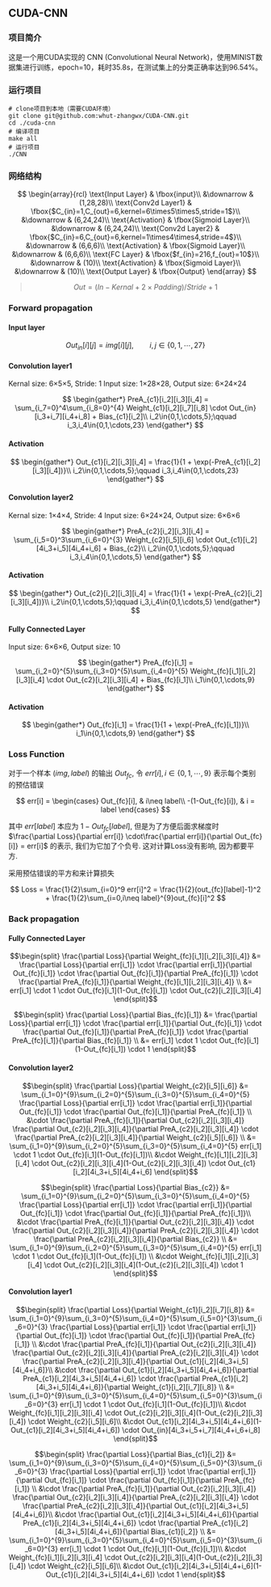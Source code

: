 ## CUDA-CNN

### 项目简介

这是一个用CUDA实现的 CNN (Convolutional Neural Network)，使用MINIST数据集进行训练，epoch=10，耗时35.8s，在测试集上的分类正确率达到96.54%。

### 运行项目

```shell
# clone项目到本地（需要CUDA环境）
git clone git@github.com:whut-zhangwx/CUDA-CNN.git
cd ./cuda-cnn
# 编译项目
make all
# 运行项目
./CNN
```

### 网络结构

$$
\begin{array}{rcl}
\text{Input Layer} & \fbox{input}\\
&\downarrow  & (1,28,28)\\
\text{Conv2d Layer1} & \fbox{$C_{in}=1,C_{out}=6,kernel=6\times5\times5,stride=1$}\\
&\downarrow & (6,24,24)\\
\text{Activation} & \fbox{Sigmoid Layer}\\
&\downarrow & (6,24,24)\\
\text{Conv2d Layer2} & \fbox{$C_{in}=6,C_{out}=6,kernel=1\times4\times4,stride=4$}\\
&\downarrow & (6,6,6)\\
\text{Activation} & \fbox{Sigmoid Layer}\\
&\downarrow & (6,6,6)\\
\text{FC Layer} & \fbox{$f_{in}=216,f_{out}=10$}\\
&\downarrow & (10)\\
\text{Activation} & \fbox{Sigmoid Layer}\\
&\downarrow & (10)\\
\text{Output Layer} & \fbox{Output}
\end{array}
$$

> $$Out = (In - Kernal + 2\times Padding)/Stride + 1$$

### Forward propagation

#### Input layer

$$
Out_{in}[i][j] = img[i][j],\qquad i,j\in\{0,1,\cdots,27\}
$$

#### Convolution layer1

Kernal size: 6×5×5, Stride: 1
Input size: 1×28×28, Output size: 6×24×24

$$
\begin{gather*}
PreA_{c1}[i_2][i_3][i_4] = \sum_{i_7=0}^4\sum_{i_8=0}^{4} Weight_{c1}[i_2][i_7][i_8] \cdot Out_{in}[i_3+i_7][i_4+i_8] + Bias_{c1}[i_2]\\
i_2\in{0,1,\cdots,5};\qquad i_3,i_4\in{0,1,\cdots,23}
\end{gather*}
$$

#### Activation

$$
\begin{gather*}
Out_{c1}[i_2][i_3][i_4] = \frac{1}{1 + \exp(-PreA_{c1}[i_2][i_3][i_4])}\\
i_2\in{0,1,\cdots,5};\qquad i_3,i_4\in{0,1,\cdots,23}
\end{gather*}
$$

#### Convolution layer2

Kernal size: 1×4×4, Stride: 4
Input size: 6×24×24, Output size: 6×6×6

$$
\begin{gather*}
PreA_{c2}[i_2][i_3][i_4] = \sum_{i_5=0}^3\sum_{i_6=0}^{3} Weight_{c2}[i_5][i_6] \cdot Out_{c1}[i_2][4i_3+i_5][4i_4+i_6] + Bias_{c2}\\
i_2\in{0,1,\cdots,5};\qquad i_3,i_4\in{0,1,\cdots,5}
\end{gather*}
$$

#### Activation

$$
\begin{gather*}
Out_{c2}[i_2][i_3][i_4] = \frac{1}{1 + \exp(-PreA_{c2}[i_2][i_3][i_4])}\\
i_2\in{0,1,\cdots,5};\qquad i_3,i_4\in{0,1,\cdots,5}
\end{gather*}
$$

#### Fully Connected Layer

Input size: 6×6×6, Output size: 10

$$
\begin{gather*}
PreA_{fc}[i_1] = \sum_{i_2=0}^{5}\sum_{i_3=0}^{5}\sum_{i_4=0}^{5} Weight_{fc}[i_1][i_2][i_3][i_4] \cdot Out_{c2}[i_2][i_3][i_4] + Bias_{fc}[i_1]\\
i_1\in{0,1,\cdots,9}
\end{gather*}
$$

#### Activation

$$
\begin{gather*}
Out_{fc}[i_1] = \frac{1}{1 + \exp(-PreA_{fc}[i_1])}\\
i_1\in{0,1,\cdots,9}
\end{gather*}
$$

### Loss Function

对于一个样本 $(img,label)$ 的输出 $Out_{fc}$, 令 $err[i], i\in\{0,1,\cdots,9\}$ 表示每个类别的预估错误

$$
err[i] =
\begin{cases}
Out_{fc}[i], & i\neq label\\
-(1-Out_{fc}[i]), & i = label
\end{cases}
$$

其中 $err[label]$ 本应为 $1-Out_{fc}[label]$, 但是为了方便后面求梯度时 $\frac{\partial Loss}{\partial err[i]} \cdot\frac{\partial err[i]}{\partial Out_{fc}[i]} = err[i]$ 的表示, 我们为它加了个负号. 这对计算Loss没有影响, 因为都要平方.

采用预估错误的平方和来计算损失

$$
Loss = \frac{1}{2}\sum_{i=0}^9 err[i]^2 = \frac{1}{2}(out_{fc}[label]-1)^2 + \frac{1}{2}\sum_{i=0,i\neq label}^{9}out_{fc}[i]^2
$$

### Back propagation

#### Fully Connected Layer

```math
\begin{split}
\frac{\partial Loss}{\partial Weight_{fc}[i_1][i_2][i_3][i_4]} &=
\frac{\partial Loss}{\partial err[i_1]} \cdot
\frac{\partial err[i_1]}{\partial Out_{fc}[i_1]} \cdot
\frac{\partial Out_{fc}[i_1]}{\partial PreA_{fc}[i_1]} \cdot
\frac{\partial PreA_{fc}[i_1]}{\partial Weight_{fc}[i_1][i_2][i_3][i_4]} \\
&= err[i_1] \cdot 1 \cdot Out_{fc}[i_1](1-Out_{fc}[i_1]) \cdot Out_{c2}[i_2][i_3][i_4]
\end{split}
```

```math
\begin{split}
\frac{\partial Loss}{\partial Bias_{fc}[i_1]} &=
\frac{\partial Loss}{\partial err[i_1]} \cdot
\frac{\partial err[i_1]}{\partial Out_{fc}[i_1]} \cdot
\frac{\partial Out_{fc}[i_1]}{\partial PreA_{fc}[i_1]} \cdot
\frac{\partial PreA_{fc}[i_1]}{\partial Bias_{fc}[i_1]} \\
&= err[i_1] \cdot 1 \cdot Out_{fc}[i_1](1-Out_{fc}[i_1]) \cdot 1
\end{split}
```

#### Convolution layer2

```math
\begin{split}
\frac{\partial Loss}{\partial Weight_{c2}[i_5][i_6]} &=
\sum_{i_1=0}^{9}\sum_{i_2=0}^{5}\sum_{i_3=0}^{5}\sum_{i_4=0}^{5}
\frac{\partial Loss}{\partial err[i_1]} \cdot
\frac{\partial err[i_1]}{\partial Out_{fc}[i_1]} \cdot
\frac{\partial Out_{fc}[i_1]}{\partial PreA_{fc}[i_1]} \\ &\cdot
\frac{\partial PreA_{fc}[i_1]}{\partial Out_{c2}[i_2][i_3][i_4]}
\frac{\partial Out_{c2}[i_2][i_3][i_4]}{\partial PreA_{c2}[i_2][i_3][i_4]} \cdot
\frac{\partial PreA_{c2}[i_2][i_3][i_4]}{\partial Weight_{c2}[i_5][i_6]}
\\
&=
\sum_{i_1=0}^{9}\sum_{i_2=0}^{5}\sum_{i_3=0}^{5}\sum_{i_4=0}^{5}
err[i_1] \cdot 1 \cdot Out_{fc}[i_1](1-Out_{fc}[i_1])\\
&\cdot Weight_{fc}[i_1][i_2][i_3][i_4] \cdot
Out_{c2}[i_2][i_3][i_4](1-Out_{c2}[i_2][i_3][i_4]) \cdot
Out_{c1}[i_2][4i_3+i_5][4i_4+i_6]
\end{split}
```

```math
\begin{split}
\frac{\partial Loss}{\partial Bias_{c2}}
&= \sum_{i_1=0}^{9}\sum_{i_2=0}^{5}\sum_{i_3=0}^{5}\sum_{i_4=0}^{5}
\frac{\partial Loss}{\partial err[i_1]}
\cdot \frac{\partial err[i_1]}{\partial Out_{fc}[i_1]}
\cdot \frac{\partial Out_{fc}[i_1]}{\partial PreA_{fc}[i_1]}\\
&\cdot \frac{\partial PreA_{fc}[i_1]}{\partial Out_{c2}[i_2][i_3][i_4]}
\cdot \frac{\partial Out_{c2}[i_2][i_3][i_4]}{\partial PreA_{c2}[i_2][i_3][i_4]}
\cdot \frac{\partial PreA_{c2}[i_2][i_3][i_4]}{\partial Bias_{c2}}
\\
&= \sum_{i_1=0}^{9}\sum_{i_2=0}^{5}\sum_{i_3=0}^{5}\sum_{i_4=0}^{5}
err[i_1] \cdot 1 \cdot Out_{fc}[i_1](1-Out_{fc}[i_1])
\\
&\cdot Weight_{fc}[i_1][i_2][i_3][i_4]
\cdot Out_{c2}[i_2][i_3][i_4](1-Out_{c2}[i_2][i_3][i_4]) \cdot 1
\end{split}
```

#### Convolution layer1

```math
\begin{split}
\frac{\partial Loss}{\partial Weight_{c1}[i_2][i_7][i_8]} &=
\sum_{i_1=0}^{9}\sum_{i_3=0}^{5}\sum_{i_4=0}^{5}\sum_{i_5=0}^{3}\sum_{i_6=0}^{3}
\frac{\partial Loss}{\partial err[i_1]} \cdot
\frac{\partial err[i_1]}{\partial Out_{fc}[i_1]} \cdot
\frac{\partial Out_{fc}[i_1]}{\partial PreA_{fc}[i_1]} \\ &\cdot
\frac{\partial PreA_{fc}[i_1]}{\partial Out_{c2}[i_2][i_3][i_4]}
\frac{\partial Out_{c2}[i_2][i_3][i_4]}{\partial PreA_{c2}[i_2][i_3][i_4]} \cdot
\frac{\partial PreA_{c2}[i_2][i_3][i_4]}{\partial Out_{c1}[i_2][4i_3+i_5][4i_4+i_6]}\\
&\cdot
\frac{\partial Out_{c1}[i_2][4i_3+i_5][4i_4+i_6]}{\partial PreA_{c1}[i_2][4i_3+i_5][4i_4+i_6]} \cdot
\frac{\partial PreA_{c1}[i_2][4i_3+i_5][4i_4+i_6]}{\partial Weight_{c1}[i_2][i_7][i_8]}
\\
&= \sum_{i_1=0}^{9}\sum_{i_3=0}^{5}\sum_{i_4=0}^{5}\sum_{i_5=0}^{3}\sum_{i_6=0}^{3}
err[i_1] \cdot 1 \cdot Out_{fc}[i_1](1-Out_{fc}[i_1])\\
&\cdot Weight_{fc}[i_1][i_2][i_3][i_4] \cdot
Out_{c2}[i_2][i_3][i_4](1-Out_{c2}[i_2][i_3][i_4]) \cdot
Weight_{c2}[i_5][i_6]\\
&\cdot Out_{c1}[i_2][4i_3+i_5][4i_4+i_6](1-Out_{c1}[i_2][4i_3+i_5][4i_4+i_6])
\cdot Out_{in}[4i_3+i_5+i_7][4i_4+i_6+i_8]
\end{split}
```

```math
\begin{split}
\frac{\partial Loss}{\partial Bias_{c1}[i_2]} &=
\sum_{i_1=0}^{9}\sum_{i_3=0}^{5}\sum_{i_4=0}^{5}\sum_{i_5=0}^{3}\sum_{i_6=0}^{3}
\frac{\partial Loss}{\partial err[i_1]} \cdot
\frac{\partial err[i_1]}{\partial Out_{fc}[i_1]} \cdot
\frac{\partial Out_{fc}[i_1]}{\partial PreA_{fc}[i_1]} \\ &\cdot
\frac{\partial PreA_{fc}[i_1]}{\partial Out_{c2}[i_2][i_3][i_4]}
\frac{\partial Out_{c2}[i_2][i_3][i_4]}{\partial PreA_{c2}[i_2][i_3][i_4]} \cdot
\frac{\partial PreA_{c2}[i_2][i_3][i_4]}{\partial Out_{c1}[i_2][4i_3+i_5][4i_4+i_6]}\\
&\cdot
\frac{\partial Out_{c1}[i_2][4i_3+i_5][4i_4+i_6]}{\partial PreA_{c1}[i_2][4i_3+i_5][4i_4+i_6]} \cdot
\frac{\partial PreA_{c1}[i_2][4i_3+i_5][4i_4+i_6]}{\partial Bias_{c1}[i_2]}
\\
&= \sum_{i_1=0}^{9}\sum_{i_3=0}^{5}\sum_{i_4=0}^{5}\sum_{i_5=0}^{3}\sum_{i_6=0}^{3}
err[i_1] \cdot 1 \cdot Out_{fc}[i_1](1-Out_{fc}[i_1])\\
&\cdot Weight_{fc}[i_1][i_2][i_3][i_4] \cdot
Out_{c2}[i_2][i_3][i_4](1-Out_{c2}[i_2][i_3][i_4]) \cdot
Weight_{c2}[i_5][i_6]\\
&\cdot Out_{c1}[i_2][4i_3+i_5][4i_4+i_6](1-Out_{c1}[i_2][4i_3+i_5][4i_4+i_6])
\cdot 1
\end{split}
```
